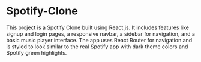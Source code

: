 # Spotify-Clone
This project is a Spotify Clone built using React.js. It includes features like signup and login pages, a responsive navbar, a sidebar for navigation, and a basic music player interface. The app uses React Router for navigation and is styled to look similar to the real Spotify app with dark theme colors and Spotify green highlights. 
